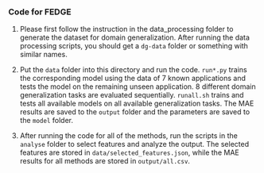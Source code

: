 ### Code for FEDGE

1. Please first follow the instruction in the data_processing folder to generate the dataset for domain generalization. After running the data processing scripts, you should get a `dg-data` folder or something with similar names. 

2. Put the `data` folder into this directory and run the code. `run*.py` trains the corresponding model using the data of 7 known applications and tests the model on the remaining unseen application. 8 different domain generalization tasks are evaluated sequentially. `runall.sh` trains and tests all available models on all available generalization tasks. The MAE results are saved to the `output` folder and the parameters are saved to the `model` folder. 

3. After running the code for all of the methods, run the scripts in the `analyse` folder to select features and analyze the output. The selected features are stored in `data/selected_features.json`, while the MAE results for all methods are stored in `output/all.csv`. 